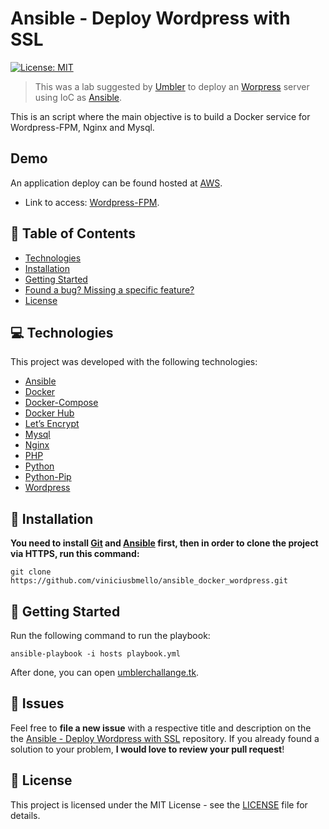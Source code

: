# Ansible - Deploy Wordpress with SSL

[![License: MIT](https://img.shields.io/badge/License-MIT-brightgreen.svg)](https://opensource.org/licenses/MIT)

> This was a lab suggested by [Umbler](https://umbler.com/) to deploy an [Worpress](https://wordpress.org/) server using IoC as [Ansible](https://www.ansible.com/).

This is an script where the main objective is to build a Docker service for Wordpress-FPM, Nginx and Mysql.

## Demo

An application deploy can be found hosted at [AWS](https://aws.amazon.com/). 
* Link to access: [Wordpress-FPM](https://umblerchallange.tk/).

## :pushpin: Table of Contents

* [Technologies](#-technologies)
* [Installation](#construction_worker-installation)
* [Getting Started](#runner-getting-started)
* [Found a bug? Missing a specific feature?](#bug-issues)
* [License](#closed_book-license)

## 💻 Technologies

This project was developed with the following technologies:

- [Ansible](https://www.ansible.com/)
- [Docker](https://www.docker.com/)
- [Docker-Compose](https://docs.docker.com/compose/)
- [Docker Hub](https://hub.docker.com/)
- [Let’s Encrypt](https://letsencrypt.org/)
- [Mysql](https://www.mysql.com/)
- [Nginx](https://www.nginx.com/)
- [PHP](https://www.php.net/)
- [Python](https://www.python.org/)
- [Python-Pip](https://pypi.org/project/pip/)
- [Wordpress](https://wordpress.org/)

## :construction_worker: Installation

**You need to install [Git](https://git-scm.com/) and [Ansible](https://www.ansible.com/) first, then in order to clone the project via HTTPS, run this command:**

```
git clone https://github.com/viniciusbmello/ansible_docker_wordpress.git
```

## :runner: Getting Started

Run the following command to run the playbook:

```
ansible-playbook -i hosts playbook.yml
```

After done, you can open [umblerchallange.tk](https://umblerchallange.tk/).

## :bug: Issues

Feel free to **file a new issue** with a respective title and description on the the [Ansible - Deploy Wordpress with SSL](https://github.com/viniciusbmello/ansible_docker_wordpress/issues) repository. If you already found a solution to your problem, **I would love to review your pull request**!

## :closed_book: License

This project is licensed under the MIT License - see the [LICENSE](LICENSE) file for details.
